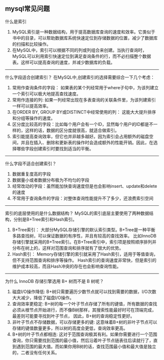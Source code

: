 mysql常见问题
-------------------------

什么是索引
1. MySQL索引是一种数据结构，用于提高数据库查询的速度和效率。它类似于书中的目录，可以帮助数据库系统快速定位到存储数据的位置，减少了数据库的扫描和比较操作。
2. 在MySQL中，索引可以根据不同的列或列组合来创建。当执行查询时，MySQL可以利用索引快速定位到满足查询条件的行，而不必扫描整个数据表。这样可以提高查询的速度，并减少数据库的负载。
________________________
什么字段适合创建索引？
在MySQL中,创建索引的选择需要综合一下几个考虑：
1. 常用作查询条件的字段： 如果表的某个列经常用于where子句中，为该列建立一个索引可以极大地提高查找速度。
2. 常用作连接的列: 如果一列经常出现在多表查询的关联条件里，为该列建索引一样可以提高效率。
3. 在ORDER BY, GROUP BY或DISTINCT中经常使用的列： 这能大大提升排序和分组等操作的速度。
4. 区分度比较高的字段：比如每个用户会有一个ID，显然每个用户的ID都是不一样的，这样的话，数据的区分度就很高，就适合做索引。
5. 索引能提高查询效率，但它也并非越多越好。因为索引会占用额外的磁盘空间，并且在插入、删除和更新表的操作时会造成额外的性能开销。因此，在选择哪些字段创建索引时要找到适当的平衡。
-------------------------
什么字段不适合创建索引？
1. 数据重复度高的字段
2. 数据量小或者数据分布极为不均匀的字段
3. 经常改动的字段：虽然能加快查询速度但是也会影响insert、update和delete的速度
4. 不常用于查询条件的字段：对整体查询性能提升不了多少，还浪费索引空间
------------------------
索引的底层使用的是什么数据结构？
MySQL的索引底层主要使用了两种数据结构，分别是B+Tree索引和Hash索引。
1. B+Tree索引：
大部分MySQL存储引擎的默认索引类型。B+Tree是一种平衡多路查找树，可以保证数据的有序性，并且有较高的查找效率。
比如InnoDB存储引擎就采用的B+Tree索引。在B+Tree索引中，索引项是按照顺序排列并分布在树上的，这样对范围查询和排序就有了很大的优势。
2. Hash索引：
Memory存储引擎的索引就采用了Hash索引，适用于等值查询，但不支持范围查询和排序等操作。
Hash索引的查询速度非常快，但是索引的维护成本较高，而且Hash冲突的存在也会影响查询性能。
------------------------
为什么 InnoDB 存储引擎选用 B+ 树而不是 B 树呢？
1. 磁盘I/O操作降低:
   B+树只需要遍历少数节点就可以找到需要的数据，I/O次数大大减少，降低了磁盘I/O操作。
2. 查询效率更稳定:
   B+树的每一个叶子节点存储了所有的键值，所有数据的查找必须从根节点开始进行，而不像B树那样，其搜索性能最好时可在顶端完成，最差则可能要寻找到叶子节点，
   因此，B+树的查询稳定性更好。
3. 非叶子节点不存储数据，可以存储更多的键:
   这意味着B+树的非叶子节点可以存储的键值数量更多，所以树的高度会更低，查询效率更高。
4. B+树的叶子节点都相连:
   这对于范围查询极其有利。如果你需要进行一个范围查询，你只需要找到范围的最小值，然后沿着叶子节点链表往后读就行了，直到遇到范围的最大值。而如果你用B树的话，查找范围最小值和最大值是独立的，二者没有任何关系。
